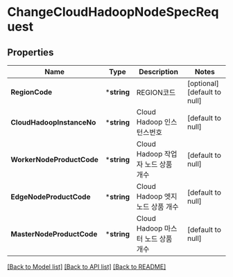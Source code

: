 # ChangeCloudHadoopNodeSpecRequest

## Properties
Name | Type | Description | Notes
------------ | ------------- | ------------- | -------------
**RegionCode** | ***string** | REGION코드 | [optional] [default to null]
**CloudHadoopInstanceNo** | ***string** | Cloud Hadoop 인스턴스번호 | [default to null]
**WorkerNodeProductCode** | ***string** | Cloud Hadoop 작업자 노드 상품 개수 | [default to null]
**EdgeNodeProductCode** | ***string** | Cloud Hadoop 엣지 노드 상품 개수 | [default to null]
**MasterNodeProductCode** | ***string** | Cloud Hadoop 마스터 노드 상품 개수 | [default to null]

[[Back to Model list]](../README.md#documentation-for-models) [[Back to API list]](../README.md#documentation-for-api-endpoints) [[Back to README]](../README.md)


